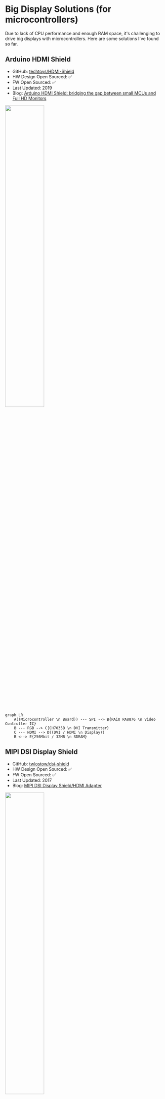 # Big Display Solutions (for microcontrollers)

Due to lack of CPU performance and enough RAM space, it's challenging to drive big displays with microcontrollers.
Here are some solutions I've found so far.

## Arduino HDMI Shield

* GitHub: [techtoys/HDMI-Shield](https://github.com/techtoys/HDMI-Shield)
* HW Design Open Sourced: ✅
* FW Open Sourced: ✅
* Last Updated: 2019
* Blog: [Arduino HDMI Shield:  bridging the gap between small MCUs and Full HD Monitors](https://www.electronics-lab.com/arduino-hdmi-shield-bridging-gap-small-mcus-full-hd-monitors/)

<image src="./image/other/arduino-hdmi-shield.jpg" width=50% />

```mermaid
graph LR
    A((Microcontroller \n Board)) --- SPI --> B{RAiO RA8876 \n Video Controller IC}
    B --- RGB --> C{CH7035B \n DVI Transmitter}
    C --- HDMI --> D((DVI / HDMI \n Display))
    B <--> E{256Mbit / 32MB \n SDRAM}
```

## MIPI DSI Display Shield

* GitHub: [twlostow/dsi-shield](https://github.com/twlostow/dsi-shield)
* HW Design Open Sourced: ✅
* FW Open Sourced: ✅
* Last Updated: 2017
* Blog: [MIPI DSI Display Shield/HDMI Adapter
](https://hackaday.io/project/364-mipi-dsi-display-shieldhdmi-adapter)

<image src="./image/other/dsi-shield.jpg" width=50% />

```mermaid
graph LR
    A((Microcontroller \n Board)) --- SPI --> B{Spartan-6 \n FPGA}
    B --- DSI --> D((DSI \n LCD Panel))
    C((External \n Video Source)) --- HDMI --> B
    B <--> E{256Mbit / 32MB \n DDR SDRAM}
```

## Gameduino 3X Dazzler HDMI Arduino Shield

* GitHub: [jamesbowman/gd3x-dazzler](https://github.com/jamesbowman/gd3x-dazzler)
* HW Design Open Sourced: ⭕
* FW Open Sourced: ✅
* Last Updated: 2021
* Blog: [Gameduino 3X Dazzler HDMI Arduino Shield Launches on Crowd Supply](https://www.hackster.io/news/gameduino-3x-dazzler-hdmi-arduino-shield-launches-on-crowd-supply-e42656abff2b)

<image src="./image/other/gameduino-3x-dazzier.jpg" width=50% />

```mermaid
graph LR
    A((Microcontroller \n Board)) --- SPI --> B{BridgeTek BT815 \n Video Controller IC}
    B --- RBG --> C{Spartan-6 \n FPGA}
    C --- HDMI --> D((DVI / HDMI \n Display))
```

## M5Stack ATOM Display Lite

* GitHub: [ciniml/atom_display_fpga](https://github.com/ciniml/atom_display_fpga)
* HW Design Open Sourced: ?
* FW Open Sourced: ✅
* Last Updated: 2023
* Blog: [M5Stack ATOM Display Lite adds HDMI output to ESP32 module](https://www.cnx-software.com/2022/04/25/m5stack-atom-display-lite-adds-hdmi-output-to-esp32-module/)

<image src="./image/other/m5stack-atom-lite.jpg" width=50% />


## Adafruit Feather RP2040 with DVI Output Port

* GitHub: [adafruit/Adafruit-Feather-RP2040-DVI-PCB](https://github.com/adafruit/Adafruit-Feather-RP2040-DVI-PCB)
* HW Design Open Sourced: ✅
* FW Open Sourced: ✅
* Last Updated: 2023
* Blog: [Adafruit Launches New CAN Bus Boards and a Neat Feather RP2040 with HDMI-Compatible Video Port](https://www.hackster.io/news/adafruit-launches-new-can-bus-boards-and-a-neat-feather-rp2040-with-hdmi-compatible-video-port-c9542fb8e856)

<image src="./image/other/adafruit-feather-dvi.jpg" width=50% />
